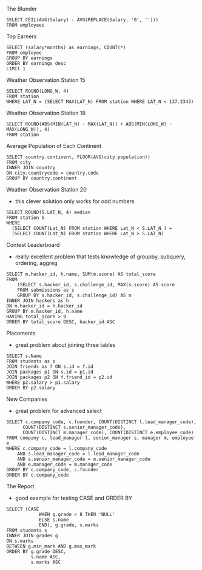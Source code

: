 The Blunder

```
SELECT CEIL(AVG(Salary) - AVG(REPLACE(Salary, '0', '')))
FROM employees
```

Top Earners
```
SELECT (salary*months) as earnings, COUNT(*)
FROM employee
GROUP BY earnings
ORDER BY earnings desc
LIMIT 1
```

Weather Observation Station 15
```
SELECT ROUND(LONG_W, 4)
FROM station
WHERE LAT_N = (SELECT MAX(LAT_N) FROM station WHERE LAT_N < 137.2345) 
```

Weather Observation Station 18
```
SELECT ROUND(ABS(MIN(LAT_N) - MAX(LAT_N)) + ABS(MIN(LONG_W) - MAX(LONG_W)), 4)
FROM station
```

Average Population of Each Continent
```
SELECT country.continent, FLOOR(AVG(city.population))
FROM city
INNER JOIN country 
ON city.countrycode = country.code
GROUP BY country.continent
```

Weather Observation Station 20
- this clever solution only works for odd numbers
```
SELECT ROUND(S.LAT_N, 4) median 
FROM station S 
WHERE
  (SELECT COUNT(Lat_N) FROM station WHERE Lat_N < S.LAT_N ) = 
  (SELECT COUNT(Lat_N) FROM station WHERE Lat_N > S.LAT_N)
```

Contest Leaderboard 
- really excellent problem that tests knowledge of groupby, subquery, ordering, aggreg
```
SELECT m.hacker_id, h.name, SUM(m.score) AS total_score
FROM
    (SELECT s.hacker_id, s.challenge_id, MAX(s.score) AS score
    FROM submissions as s
    GROUP BY s.hacker_id, s.challenge_id) AS m
INNER JOIN hackers as h 
ON m.hacker_id = h.hacker_id
GROUP BY m.hacker_id, h.name
HAVING total_score > 0 
ORDER BY total_score DESC, hacker_id ASC
```

Placements
- great problem about joining three tables
```
SELECT s.Name
FROM students as s
JOIN friends as f ON s.id = f.id
JOIN packages p1 ON s.id = p1.id
JOIN packages p2 ON f.friend_id = p2.id
WHERE p2.salary > p1.salary
ORDER BY p2.salary
```

New Companies
- great problem for advanced select
```
SELECT c.company_code, c.founder, COUNT(DISTINCT l.lead_manager_code), 
      COUNT(DISTINCT s.senior_manager_code),        
      COUNT(DISTINCT m.manager_code), COUNT(DISTINCT e.employee_code)
FROM company c, lead_manager l, senior_manager s, manager m, employee e
WHERE c.company_code = l.company_code
    AND s.lead_manager_code = l.lead_manager_code
    AND s.senior_manager_code = m.senior_manager_code
    AND e.manager_code = m.manager_code
GROUP BY c.company_code, c.founder
ORDER BY c.company_code
```

The Report
- good example for testing CASE and ORDER BY
```
SELECT (CASE 
            WHEN g.grade < 8 THEN 'NULL'
            ELSE s.name
            END), g.grade, s.marks
FROM students s
INNER JOIN grades g
ON s.marks 
BETWEEN g.min_mark AND g.max_mark
ORDER BY g.grade DESC, 
         s.name ASC, 
         s.marks ASC
```
